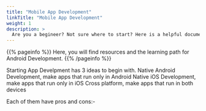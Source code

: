 ```yaml
---
title: "Mobile App Development"
linkTitle: "Mobile App Development"
weight: 1
description: >
  Are you a begineer? Not sure where to start? Here is a helpful documentation for you
---
```


{{% pageinfo %}}
Here, you will find resources and the learning path for Android Development.
{{% /pageinfo %}}

Starting App Develpment has 3 ideas to begin with.
Native Android Development, make apps that run only in Android
Native iOS Development, make apps that run only in iOS
Cross platform, make apps that run in both devices

Each of them have pros and cons:-
